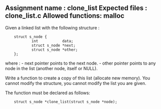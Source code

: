 Assignment name  : clone_list
Expected files   : clone_list.c
Allowed functions: malloc
--------------------------------------------------------------------------------

Given a linked list with the following structure :

        struct s_node {
                int           data;
                struct s_node *next;
                struct s_node *other;
        };

where :
        - next pointer points to the next node.
        - other pointer points to any node in the list (another node, itself or NULL).

Write a function to create a copy of this list (allocate new memory).
You cannot modify the structure, you cannot modify the list you are given.

The function must be declared as follows:

        struct s_node *clone_list(struct s_node *node);